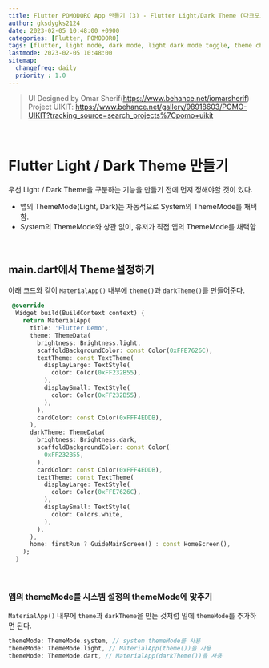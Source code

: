 ```yaml
---
title: Flutter POMODORO App 만들기 (3) - Flutter Light/Dark Theme (다크모드, 라이트모드 만들기)
author: gksdygks2124
date: 2023-02-05 10:48:00 +0900
categories: [Flutter, POMODORO]
tags: [flutter, light mode, dark mode, light dark mode toggle, theme chage]
lastmode: 2023-02-05 10:48:00
sitemap:
  changefreq: daily
  priority : 1.0
---
```

> UI Designed by Omar Sherif(https://www.behance.net/iomarsherif)  
> Project UIKIT: https://www.behance.net/gallery/98918603/POMO-UIKIT?tracking_source=search_projects%7Cpomo+uikit

<br>

# <b>Flutter Light / Dark Theme 만들기</b>
우선 Light / Dark Theme을 구분하는 기능을 만들기 전에 먼저 정해야할 것이 있다.
- 앱의 ThemeMode(Light, Dark)는 자동적으로 System의 ThemeMode를 채택함.
- System의 ThemeMode와 상관 없이, 유저가 직접 앱의 ThemeMode를 채택함

<br>

## <b>main.dart에서 Theme설정하기</b>
아래 코드와 같이 `MaterialApp()` 내부에 `theme()`과 `darkTheme()`를 만들어준다.
```dart
 @override
  Widget build(BuildContext context) {
    return MaterialApp(
      title: 'Flutter Demo',
      theme: ThemeData(
        brightness: Brightness.light,
        scaffoldBackgroundColor: const Color(0xFFE7626C),
        textTheme: const TextTheme(
          displayLarge: TextStyle(
            color: Color(0xFF232B55),
          ),
          displaySmall: TextStyle(
            color: Color(0xFF232B55),
          ),
        ),
        cardColor: const Color(0xFFF4EDDB),
      ),
      darkTheme: ThemeData(
        brightness: Brightness.dark,
        scaffoldBackgroundColor: const Color(
          0xFF232B55,
        ),
        cardColor: const Color(0xFFF4EDDB),
        textTheme: const TextTheme(
          displayLarge: TextStyle(
            color: Color(0xFFE7626C),
          ),
          displaySmall: TextStyle(
            color: Colors.white,
          ),
        ),
      ),
      home: firstRun ? GuideMainScreen() : const HomeScreen(),
    );
  }
```

<br>

### <b>앱의 themeMode를 시스템 설정의 themeMode에 맞추기</b>
`MaterialApp()` 내부에 `theme`과 `darkTheme`을 만든 것처럼 밑에 `themeMode`를 추가하면 된다.
```dart
themeMode: ThemeMode.system, // system themeMode를 사용
themeMode: ThemeMode.light, // MaterialApp(theme())을 사용
themeMode: ThemeMode.dart, // MaterialApp(darkTheme())을 사용
```

<br>

### <b></b>